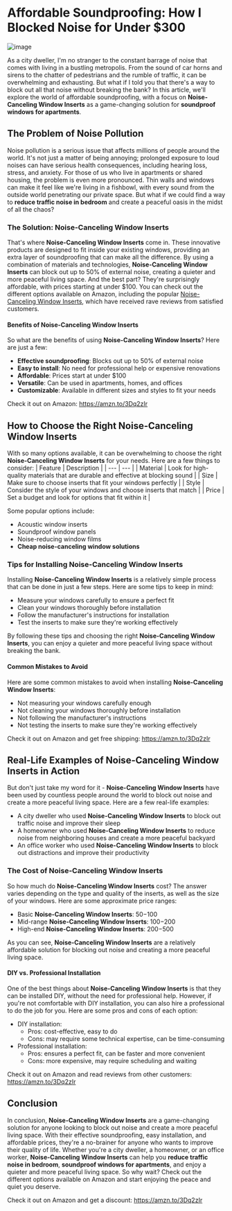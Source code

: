# Affordable Soundproofing: How I Blocked Noise for Under $300
![image](https://github.com/user-attachments/assets/ab2ffa36-801b-47f3-a1be-47c5bf561e45)

As a city dweller, I'm no stranger to the constant barrage of noise that comes with living in a bustling metropolis. From the sound of car horns and sirens to the chatter of pedestrians and the rumble of traffic, it can be overwhelming and exhausting. But what if I told you that there's a way to block out all that noise without breaking the bank? In this article, we'll explore the world of affordable soundproofing, with a focus on **Noise-Canceling Window Inserts** as a game-changing solution for **soundproof windows for apartments**.

## The Problem of Noise Pollution
Noise pollution is a serious issue that affects millions of people around the world. It's not just a matter of being annoying; prolonged exposure to loud noises can have serious health consequences, including hearing loss, stress, and anxiety. For those of us who live in apartments or shared housing, the problem is even more pronounced. Thin walls and windows can make it feel like we're living in a fishbowl, with every sound from the outside world penetrating our private space. But what if we could find a way to **reduce traffic noise in bedroom** and create a peaceful oasis in the midst of all the chaos?

### The Solution: Noise-Canceling Window Inserts
That's where **Noise-Canceling Window Inserts** come in. These innovative products are designed to fit inside your existing windows, providing an extra layer of soundproofing that can make all the difference. By using a combination of materials and technologies, **Noise-Canceling Window Inserts** can block out up to 50% of external noise, creating a quieter and more peaceful living space. And the best part? They're surprisingly affordable, with prices starting at under $100. You can check out the different options available on Amazon, including the popular [Noise-Canceling Window Inserts](https://amzn.to/3Dq2zIr), which have received rave reviews from satisfied customers.

#### Benefits of Noise-Canceling Window Inserts
So what are the benefits of using **Noise-Canceling Window Inserts**? Here are just a few:
* **Effective soundproofing**: Blocks out up to 50% of external noise
* **Easy to install**: No need for professional help or expensive renovations
* **Affordable**: Prices start at under $100
* **Versatile**: Can be used in apartments, homes, and offices
* **Customizable**: Available in different sizes and styles to fit your needs

Check it out on Amazon: https://amzn.to/3Dq2zIr

## How to Choose the Right Noise-Canceling Window Inserts
With so many options available, it can be overwhelming to choose the right **Noise-Canceling Window Inserts** for your needs. Here are a few things to consider:
| Feature | Description |
| --- | --- |
| Material | Look for high-quality materials that are durable and effective at blocking sound |
| Size | Make sure to choose inserts that fit your windows perfectly |
| Style | Consider the style of your windows and choose inserts that match |
| Price | Set a budget and look for options that fit within it |

Some popular options include:
* Acoustic window inserts
* Soundproof window panels
* Noise-reducing window films
* **Cheap noise-canceling window solutions**

### Tips for Installing Noise-Canceling Window Inserts
Installing **Noise-Canceling Window Inserts** is a relatively simple process that can be done in just a few steps. Here are some tips to keep in mind:
* Measure your windows carefully to ensure a perfect fit
* Clean your windows thoroughly before installation
* Follow the manufacturer's instructions for installation
* Test the inserts to make sure they're working effectively

By following these tips and choosing the right **Noise-Canceling Window Inserts**, you can enjoy a quieter and more peaceful living space without breaking the bank.

#### Common Mistakes to Avoid
Here are some common mistakes to avoid when installing **Noise-Canceling Window Inserts**:
* Not measuring your windows carefully enough
* Not cleaning your windows thoroughly before installation
* Not following the manufacturer's instructions
* Not testing the inserts to make sure they're working effectively

Check it out on Amazon and get free shipping: https://amzn.to/3Dq2zIr

## Real-Life Examples of Noise-Canceling Window Inserts in Action
But don't just take my word for it - **Noise-Canceling Window Inserts** have been used by countless people around the world to block out noise and create a more peaceful living space. Here are a few real-life examples:
* A city dweller who used **Noise-Canceling Window Inserts** to block out traffic noise and improve their sleep
* A homeowner who used **Noise-Canceling Window Inserts** to reduce noise from neighboring houses and create a more peaceful backyard
* An office worker who used **Noise-Canceling Window Inserts** to block out distractions and improve their productivity

### The Cost of Noise-Canceling Window Inserts
So how much do **Noise-Canceling Window Inserts** cost? The answer varies depending on the type and quality of the inserts, as well as the size of your windows. Here are some approximate price ranges:
* Basic **Noise-Canceling Window Inserts**: $50-$100
* Mid-range **Noise-Canceling Window Inserts**: $100-$200
* High-end **Noise-Canceling Window Inserts**: $200-$500

As you can see, **Noise-Canceling Window Inserts** are a relatively affordable solution for blocking out noise and creating a more peaceful living space.

#### DIY vs. Professional Installation
One of the best things about **Noise-Canceling Window Inserts** is that they can be installed DIY, without the need for professional help. However, if you're not comfortable with DIY installation, you can also hire a professional to do the job for you. Here are some pros and cons of each option:
* DIY installation:
	+ Pros: cost-effective, easy to do
	+ Cons: may require some technical expertise, can be time-consuming
* Professional installation:
	+ Pros: ensures a perfect fit, can be faster and more convenient
	+ Cons: more expensive, may require scheduling and waiting

Check it out on Amazon and read reviews from other customers: https://amzn.to/3Dq2zIr

## Conclusion
In conclusion, **Noise-Canceling Window Inserts** are a game-changing solution for anyone looking to block out noise and create a more peaceful living space. With their effective soundproofing, easy installation, and affordable prices, they're a no-brainer for anyone who wants to improve their quality of life. Whether you're a city dweller, a homeowner, or an office worker, **Noise-Canceling Window Inserts** can help you **reduce traffic noise in bedroom**, **soundproof windows for apartments**, and enjoy a quieter and more peaceful living space. So why wait? Check out the different options available on Amazon and start enjoying the peace and quiet you deserve.

Check it out on Amazon and get a discount: https://amzn.to/3Dq2zIr
